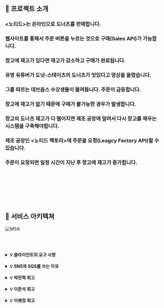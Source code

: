 ## 👏 프로젝트 소개

### <노티드>는 온라인으로 도너츠를 판매합니다.
### 웹사이트를 통해서 주문 버튼을 누르는 것으로 구매(Sales API)가 가능합니다.
### 창고에 재고가 있다면 재고가 감소하고 구매가 완료됩니다.
### 유명 유튜버가 도넛-스테이츠의 도너츠가 맛있다고 영상을 올렸습니다.
### 그를 따르는 데브옵스 수강생들이 몰려듭니다. 주문이 급등합니다.
### 창고에 재고가 없기 때문에 구매가 불가능한 경우가 발생합니다.
### 창고의 도너츠 재고가 다 떨어지면 제조 공장에 알려서 다시 창고를 채우는 시스템을 구축해야합니다.
### 제조 공장인 <노티드 팩토리>에 주문을 요청(Leagcy Factory API)할 수 있습니다.
### 주문이 요청되면 일정 시간이 지난 후 창고에 재고가 증가합니다.


<br>
<br>
<br>
<br>



<br>
<br>



## 🙌 서비스 아키텍쳐

![MSA](https://user-images.githubusercontent.com/106081707/222883840-ac237ceb-4224-40c9-96df-e3d10491f2ef.png)

<br>
<br>
<br>


<details>
    <summary><strong>💡 클라이언트의 요구 사항</strong></summary>


    - 요구사항 1 : 재고부족으로 인한 구매실패에 대한 조치
      Sales API 를 통해 요청을 받은 서버가 데이터베이스에서 재고 상황을 확인합니다.
      재고가 있다면 감소시키고 응답으로 판매완료 내용을 전달합니다.
      재고가 없는 경우 공장에 주문을 진행합니다
      재고가 없다는 내용을 담은 메세지 페이로드가 주제별로 생성됩니다.
      메세지가 느슨하게 연결된 시스템을 통해 처리될 수 있도록 따로 보관됩니다.

    - 요구사항 2 : 메세지 누락 상황에 대한 조치
      빈번한 요청으로 메세지 누락이 발생합니다.
      메세지가 처리되지 않은 경우 메세지들을 체계적으로 관리할 다른 처리 공간을 생성해야합니다.
      메시지 처리 보관 리소스와 처리되지 않은 메세지 처리 리소스가 연결되어야합니다.

    - 요구사항 3 : Legacy 시스템(Factory → Warehouse) 성능문제에 대한 조치
      안정적으로 이벤트가 전달 될 수 있는 시스템을 구축해야합니다.
      메세지를 소비하는 리소스를 통해 Factory API가 호출됩니다.
      수신된 메세지에 의해 트리거가 된 컴퓨팅 리소스가 상품 재고를 증가시킵니다.
</details>
<br>

<details>
    <summary><strong>💡 SNS와 SQS를 쓰는 이유</strong></summary>


    Amazon SNS (Simple Notification Service)과 Amazon SQS (Simple Queue Service)는 AWS에서 제공하는 서비스로, 둘 다 분산 시스템에서 메시지를 전송하고 처리하는 데 사용됩니다.

    SNS는 메시지를 발행하고, 구독자에게 해당 메시지를 전송하는 역할을 합니다. 반면에 SQS는 메시지를 수신하고 처리하기 위해 대기열에 저장하는 역할을 합니다. 따라서 SNS는 특정 이벤트가 발생했을 때 다른 시스템에 이를 통지하기 위해 사용되고, SQS는 이러한 이벤트에 대한 메시지를 처리하고 응용 프로그램에서 해당 이벤트에 대한 작업을 수행할 수 있도록 지원합니다.

    SNS와 SQS를 함께 사용하는 이유는 다음과 같습니다.

    - 확장성: SNS 및 SQS는 모두 AWS의 분산 아키텍처를 기반으로 하여 확장성이 뛰어나므로 대규모 메시지 처리를 지원할 수 있습니다.

    - 탄력성: SNS 및 SQS를 함께 사용하면 이벤트 처리 및 메시지 처리의 실패 시스템의 탄력성이 향상됩니다. 예를 들어, SQS 대기열에서 메시지를 처리하는 응용 프로그램이 다운되는 경우 SNS는 다른 처리 응용 프로그램으로 메시지를 라우팅하여 처리를 계속할 수 있습니다.

    - 비동기 처리: SNS와 SQS는 모두 비동기 메시지 처리를 지원합니다. 이는 애플리케이션에서 데이터베이스 또는 외부 서비스와 같은 다른 작업을 처리하는 동안 이벤트 및 메시지를 대기열에 보내고 처리할 수 있다는 것을 의미합니다.

    따라서, SNS와 SQS를 함께 사용하면 이벤트 및 메시지 처리를 더욱 효율적으로 처리할 수 있으며, 탄력성과 확장성이 뛰어난 분산 시스템을 구성할 수 있습니다.
</details>
<br>
<details>
    <summary><strong>💡 박민혁 회고</strong></summary>


![스크린샷 2023-03-05 오후 2 18 25](https://user-images.githubusercontent.com/106081707/222943559-3363be84-f57d-4390-b9ab-ed391525163a.png)

처음에 이부분에서 그림과같은 코드가아닌 JSON.parse(event.Records[0].body.MessageAttributes) 이런식으로 했더니 
![스크린샷 2023-02-22 오전 9 47 12](https://user-images.githubusercontent.com/106081707/220491906-89e276dd-3c52-4135-b51d-c405e4f59c7b.png)

아래와 같은 에러가 발생했었습니다... 생각을 해보니까 이미 body값을 파싱했는데  내부 데이터를 다시 파싱하려니까 생겼던 문제였습니다 그래서 위와 같은 코드로 바꾸니 문제 해결 
다이어그램을 만들어 놓고 제대로 설명하지를 못함..
![project3](https://user-images.githubusercontent.com/106081707/220493687-bb2f5644-8191-49b5-a1f0-4983e63647bd.png)
다이어그램을 확인해보면 sns에서 3개의 sqs 대기열이 존재하는데 운영팀은 sns를 따로 만들어서 sqs대기열을 추가해줘야했었다 운영팀은 전번적인 정보들을 받아야하는데 sales람다에서 이벤트로 넘어가는게 제고가 0일때 넘어가는거여서 아닐 때도 넘어가게 만들었어야했다 그런점을 생각하지 못하고 하나의 sns로 처리할려했다... 이문제에서 느낀점으로는 람다가 의미없이 불리면 안된다는 생각을 갖게되었음... 또한 FIFO로만 구성하려했는데 본질적으로 "왜" 사용해야하는가를 몰랐다 FIFO의 장점은 알고있었다 선입선출이기때문에 순서의 보장이 된다.. 근데 어느상황에 이 방식이 필요한지를 몰랐다.. 그러므로 리소스를 사용할땐 정확한 근거와 스스로 정확하게 이해하고 사용하는게 좋을거같았다

  
</details>
<br>
<details>
    <summary><strong>💡 이준석 회고</strong></summary>
    
프로젝트를 진행하면서 약간의 바보같은 행동들을 하곤 했다.
    
첫 번째, mysql 접속 자체를 못하고 있었다.
>ERROR 1045 (28000): Access denied for user 'project3admin'@'222.119.132.230' (using password: YES)

구글링도 해보고 분명 맞게 한 거 같은데 왜 안 되지? 하고 끙끙대다가 팀원에게 도움을 요청했다.
코드에 -p 부분에 패스워드를 입력하고 있었다 나는,,,
-p라고 돼있으니까 당연히 password인 줄 알았다.
그런데 데이터베이스 이름이란 걸 듣고 바로 접속에 성공했다.
>mysql -h <호스트 네임> -u <유저 네임> -p <데이터베이스>

<br>

---
<br>

두 번째, SNS를 위한 POST 코드를 넣고 나서 로컬에서 curl 요청을 하는데 계속 오류가 발생했다.
>ParameterValueInvalid: The message attribute 'MessageAttributeFactoryId' must contain non-empty message attribute value for message attribute type 'String'.

역시나 구글링으로 이런저런 방법들을 찾아보고 해봤는데 계속 안 됐다.
이 역시나 팀원에게 도움을 요청하니 10초도 안 돼서 해결했다.
>--header 'Content-Type: application/json' --data-raw '{  "MessageAttributeFactoryId": "FF-500293"}'

를 넣어주니 잘 됐다. 'MessageAttributeFactoryId'를 넣으라는 에러 메시지를 읽고,
나 나름대로 넣었을 때는 어떻게 넣어도 잘 안됐었는데 이제 확실히 형식을 알았다.
나 혼자였으면 10시간을 해도 안 됐을거다 분명,,,

<br>

---
<br>

다이어그램을 보고 이 서비스를 왜 썼냐에 대해 생각 할 때, 나는 정말 아무것도 모르는 바보였다.
내가 한 일이라고는 아이콘들이 정리 안 돼있고 흐트러져있는 걸 못 봐서 아이콘들의 정렬에만 집중했을 뿐,,,

분명 머리로는 이해를 하고 이게 이래서 사용하는 거지!라고 정리도 해놓고
막상 말로 하려니 그냥 머리가 백지가 됐다.

- SQS 왜 느슨한 결합이 필요한가?
 : 생산자와 소비자가 직접적으로 이어지면 생산자가 주문을 넣었을 때, 소비자가 처리할 때까지 기다려야 한다. 
그런데 SQS로 중간에 대기열 큐를 넣어주면 생산자는 소비자가 처리하는 것과 상관없이 일단 주문을 넣고 넣었으니 OK하고 다른 일을 할 수 있다는 장점이 있다.
라고 이해를 했다.

- SNS를 왜 썼는가?
 : SNS와 SQS의 아이콘을 보면 알 수 있듯이 SQS는 생산자와 소비자가 1개 밖에 존재하지 않는다.
그러나 SNS는 생산자는 1개여도 소비자는 3개로 갈라지는 것을 알 수 있다.
이처럼 여러 소비자가 존재할 때, SNS를 사용한다.
라고 이해를 했다.

- 람다의 요금 청산?
 : 처음에는 단순히 람다는 사용한 만큼 횟수만큼 요금이 청산 된다고만 알고 있었는데,
코드가 실행을 시작한 시간부터 반환되거나 종료될 때까지 시간으로 계산된다는 것을 알게 되었다.

- 도메인의 분리?
 : 다이어그램에서 도메인 영역을 분리하지 않아서 나는 단순하게 람다가 있는 곳마다 분리해서 판매팀, 재고관리팀, 공장팀, 운영팀, 광고팀으로 구분했다.
그런데 이제 RDS는 어느 영역으로 구분할 것인가라는 생각에 답을 내지 못했다.
판매팀에서도 재고관리팀에서도 다 사용하는데 그럼 두 팀을 합쳐야 하는 것인지에 대해 더 생각해봐야겠다.

이런 전체적인 흐름과 각각의 개념들을 따로 더 공부를 해야겠다고 생각했다.
</details>

<br>

<details>
    <summary><strong>💡 이혜정 회고</strong></summary>

#Trouble Shooting

<img width="946" alt="trouble1 - cloudformation에 스택이 쌓여서 생긴 오류" src="https://user-images.githubusercontent.com/119268657/222943637-804a7a26-b3a0-4105-913a-c0efdf17fc87.png">


	deploy를 진행하다가 만난 에러이다. 코드에는 문제가 없었고, 다른 분이 deploy를 해보면 제대로 배포가 되었다.
	알고보니 deploy를 진행하다가 중간에 취소한 상황 때문에 cloudeformation에 스택이 쌓여서 생긴 오류였다.


#프로젝트를 진행하면서

	서버리스 서비스를 사용하면서 람다,SQS,SNS와 같은 AWS 서비스들의 동작 원리와 용어들에 대해 더 자세하게 이해할 수 있었다.
	이전에는 이해하지 못했던 개념들도 조금 더 파악할 수 있게 되어서 자신감 있게 이러한 서비스들을 사용할 수 있을 거 같다.

	팀 구성을 상품판매팀, 재고관리팀, 재고생산팀, 운영팀, Ad팀으로 나누었을 때
	데이터베이스 사용 여부를 고려하여 상품판매팀과 재고관리팀을 분리해야 할지, 한 팀으로 묶어도 되는지에 대한 고민이 생겼다.
	내 생각으로는 분리하는 것이 적합하다고 판단했지만, 두 팀 모두 데이터베이스를 사용한다는 점에서 함께 묶어도 괜찮을 것 같다는 생각도 들었다.
	결국 정답은 없고 여러 가지 생각을 고려해가며 팀을 구성하는 것이 중요하다는 것을 느꼈다. 이런 고민을 하면서 학습해나가야겠구나...하고 깨닳을 수 있었다.

	명확하게 역할이 정리되지 않은 팀은 과감하게 제외하는 것이 좋다라는 것을 배웠고, 이는 OPS팀에 적용되었다.
	OPS팀은 역할이 명확히 정해지지 않았기 때문에 설명을 하려고 할 때 아무런 말도 떠오르지 않았다.
	또한 다이어그램을 그릴 때는 뭔가 가득 차 보여야 멋있어 보이는 거 같아서.. OPS팀의 역할 부재를 간과했던거 같다.

	추가적으로 표준방식과 FIFO를 사용해야 하는 상황에 대해서 생각해보았는데, FIFO방식은 일부 상황에서는 비효율적일 수 있다는 것을..
	선입선출! 순서보장! 단순히 장점에만 집중해서 공부했었다.
	FIFO는 처리량이 제한되어있고, 처리량이 많을때는 적절하지 않다..라는 것을 떠올리지 못했다.

	이러한 경험으로 앞으로는 단순히 장점에만 집중하지 않고 폭넓게 바라봐야겠다는 생각이 들었다.


	많은 것을 배웠지만 아직도 서버리스 아키텍처에 대한 더 깊은 이해가 필요하다는 것을 느꼈고,특히 마이크로서비스 아키텍쳐를 구성하고 관리하는 것에 대해 더 많은 학습이 필요다고 생각들었다.

	이번 프로젝트를 통해 쌓은 경혐과 지식은 앞으로 서버리스 아키텍쳐를 구축하고 관리하는 데 큰 도움이 될 것 같다.
